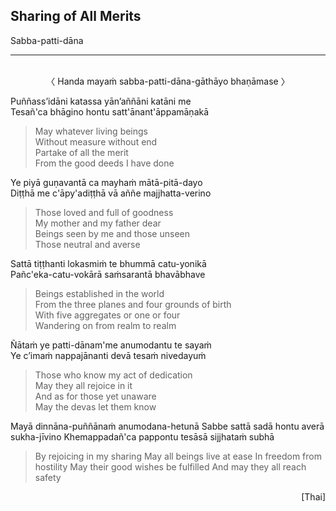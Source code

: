 ## Sharing of All Merits<a id="sharing-all-merits"></a>
Sabba-patti-dāna

---
<br>

<center>
〈 Handa mayaṁ sabba-patti-dāna-gāthāyo bhaṇāmase 〉
</center>

Puññass’idāni katassa yān’aññāni katāni me\
Tesañ'ca bhāgino hontu satt'ānant'āppamāṇakā

<div class="english">

> May whatever living beings\
> Without measure without end\
> Partake of all the merit\
> From the good deeds I have done

</div>

Ye piyā guṇavantā ca mayhaṁ mātā-pitā-dayo\
Diṭṭhā me c'āpy'adiṭṭhā vā aññe majjhatta-verino

<div class="english">

> Those loved and full of goodness\
> My mother and my father dear\
> Beings seen by me and those unseen\
> Those neutral and averse

</div>

Sattā tiṭṭhanti lokasmiṁ te bhummā catu-yonikā\
Pañc'eka-catu-vokārā saṁsarantā bhavābhave

<div class="english">

> Beings established in the world\
> From the three planes and four grounds of birth\
> With five aggregates or one or four\
> Wandering on from realm to realm

</div>

Ñātaṁ ye patti-dānam'me anumodantu te sayaṁ\
Ye c’imaṁ nappajānanti devā tesaṁ nivedayuṁ

<div class="english">

> Those who know my act of dedication\
> May they all rejoice in it\
> And as for those yet unaware\
> May the devas let them know

</div>

Mayā dinnāna-puññānaṁ anumodana-hetunā
Sabbe sattā sadā hontu averā sukha-jīvino
Khemappadañ'ca pappontu tesāsā sijjhataṁ subhā

<div class="english">

> By rejoicing in my sharing
> May all beings live at ease
> In freedom from hostility
> May their good wishes be fulfilled
> And may they all reach safety

</div>

<p style="text-align:right;">[Thai]</p>

